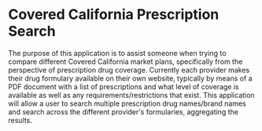 # Covered California Prescription Search

The purpose of this application is to assist someone when trying to compare different Covered California market plans, specifically from the perspective of prescription drug coverage. Currently each provider makes their drug formulary available on their own website, typically by means of a PDF document with a list of prescriptions and what level of coverage is available as well as any requirements/restrictions that exist. This application will allow a user to search multiple prescription drug names/brand names and search across the different provider's formularies, aggregating the results.
